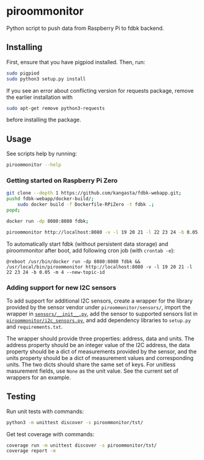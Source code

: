 # piroommonitor

Python script to push data from Raspberry Pi to fdbk backend.

## Installing

First, ensure that you have pigpiod installed. Then, run:

```bash
sudo pigpiod
sudo python3 setup.py install
```

If you see an error about conflicting version for requests package, remove the earlier installation with

```bash
sudo apt-get remove python3-requests
```

before installing the package.

## Usage

See scripts help by running:
```bash
piroommonitor --help
```

### Getting started on Raspberry Pi Zero

```bash
git clone --depth 1 https://github.com/kangasta/fdbk-webapp.git;
pushd fdbk-webapp/docker-build/;
	sudo docker build -f Dockerfile-RPiZero -t fdbk .;
popd;

docker run -dp 8080:8080 fdbk;

piroommonitor http://localhost:8080 -v -l 19 20 21 -l 22 23 24 -b 0.05 -m 4 --new-topic-id;
```

To automatically start fdbk (without persistent data storage) and piroommonitor after boot, add following cron job (with `crontab -e`):

```cron
@reboot /usr/bin/docker run -dp 8080:8080 fdbk && /usr/local/bin/piroommonitor http://localhost:8080 -v -l 19 20 21 -l 22 23 24 -b 0.05 -m 4 --new-topic-id
```

### Adding support for new I2C sensors

To add support for additional I2C sensors, create a wrapper for the library provided by the sensor vendor under `piroommonitor/sensors/`, import the wrapper in [`sensors/__init__.py`](./piroommonitor/sensors/__init__.py), add the sensor to supported sensors list in [`piroommonitor/i2c_sensors.py`](./piroommonitor/i2c_sensors.py), and add dependency libraries to `setup.py` and `requirements.txt`.

The wrapper should provide three properties: address, data and units. The address property should be an integer value of the I2C address, the data property should be a dict of measurements provided by the sensor, and the units property should be a dict of measurement values and corresponding units. The two dicts should share the same set of keys. For unitless masurement fields, use `None` as the unit value. See the current set of wrappers for an example.

## Testing

Run unit tests with commands:

```bash
python3 -m unittest discover -s piroommonitor/tst/
```

Get test coverage with commands:
```bash
coverage run -m unittest discover -s piroommonitor/tst/
coverage report -m
```
